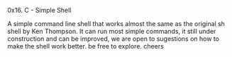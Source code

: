 0x16. C - Simple Shell

A simple command line shell that works almost the same as the original sh shell by Ken Thompson. It can run most simple commands, it still under construction and can be improved, we are open to sugestions on how to make the shell work better. be free to explore. cheers
